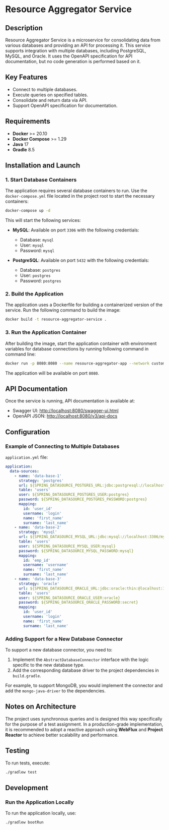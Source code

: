 # Resource Aggregator Service

## Description
Resource Aggregator Service is a microservice for consolidating data from various databases and providing an API for processing it. This service supports integration with multiple databases, including PostgreSQL, MySQL, and Oracle. It uses the OpenAPI specification for API documentation, but no code generation is performed based on it.

## Key Features
- Connect to multiple databases.
- Execute queries on specified tables.
- Consolidate and return data via API.
- Support OpenAPI specification for documentation.

## Requirements
- **Docker** >= 20.10
- **Docker Compose** >= 1.29
- **Java** 17
- **Gradle** 8.5

## Installation and Launch

### 1. Start Database Containers

The application requires several database containers to run. Use the `docker-compose.yml` file located in the project root to start the necessary containers:

```bash
docker-compose up -d
```

This will start the following services:

- **MySQL**: Available on port `3306` with the following credentials:
  - Database: `mysql`
  - User: `mysql`
  - Password: `mysql`

- **PostgreSQL**: Available on port `5432` with the following credentials:
  - Database: `postgres`
  - User: `postgres`
  - Password: `postgres`

### 2. Build the Application

The application uses a Dockerfile for building a containerized version of the service. Run the following command to build the image:

```bash
docker build -t resource-aggregator-service .
```

### 3. Run the Application Container

After building the image, start the application container with environment variables for database connections by running following command in command line:

```bash
docker run -p 8080:8080 --name resource-aggregator-app --network custom_database_network -e SPRING_DATASOURCE_POSTGRES_URL=jdbc:postgresql://postgres:5432/postgres -e SPRING_DATASOURCE_POSTGRES_USER=postgres -e SPRING_DATASOURCE_POSTGRES_PASSWORD=postgres -e SPRING_DATASOURCE_MYSQL_URL=jdbc:mysql://mysql:3306/mysql -e SPRING_DATASOURCE_MYSQL_USER=mysql -e SPRING_DATASOURCE_MYSQL_PASSWORD=mysql resource-aggregator-service
```

The application will be available on port `8080`.

## API Documentation

Once the service is running, API documentation is available at:

- Swagger UI: [http://localhost:8080/swagger-ui.html](http://localhost:8080/swagger-ui.html)
- OpenAPI JSON: [http://localhost:8080/v3/api-docs](http://localhost:8080/v3/api-docs)

## Configuration

### Example of Connecting to Multiple Databases

`application.yml` file:

```yaml
application:
  data-sources:
    - name: 'data-base-1'
      strategy: 'postgres'
      url: ${SPRING_DATASOURCE_POSTGRES_URL:jdbc:postgresql://localhost:5432/postgres}
      table: 'users'
      user: ${SPRING_DATASOURCE_POSTGRES_USER:postgres}
      password: ${SPRING_DATASOURCE_POSTGRES_PASSWORD:postgres}
      mapping:
        id: 'user_id'
        username: 'login'
        name: 'first_name'
        surname: 'last_name'
    - name: 'data-base-2'
      strategy: 'mysql'
      url: ${SPRING_DATASOURCE_MYSQL_URL:jdbc:mysql://localhost:3306/mysql}
      table: 'users'
      user: ${SPRING_DATASOURCE_MYSQL_USER:mysql}
      password: ${SPRING_DATASOURCE_MYSQL_PASSWORD:mysql}
      mapping:
        id: 'emp_id'
        username: 'username'
        name: 'first_name'
        surname: 'last_name'
    - name: 'data-base-3'
      strategy: 'oracle'
      url: ${SPRING_DATASOURCE_ORACLE_URL:jdbc:oracle:thin:@localhost:1521:XE}
      table: 'users'
      user: ${SPRING_DATASOURCE_ORACLE_USER:oracle}
      password: ${SPRING_DATASOURCE_ORACLE_PASSWORD:secret}
      mapping:
        id: 'user_id'
        username: 'login'
        name: 'first_name'
        surname: 'last_name'
```

### Adding Support for a New Database Connector

To support a new database connector, you need to:
1. Implement the `AbstractDatabaseConnector` interface with the logic specific to the new database type.
2. Add the corresponding database driver to the project dependencies in `build.gradle`.

For example, to support MongoDB, you would implement the connector and add the `mongo-java-driver` to the dependencies.

## Notes on Architecture

The project uses synchronous queries and is designed this way specifically for the purpose of a test assignment. In a production-grade implementation, it is recommended to adopt a reactive approach using **WebFlux** and **Project Reactor** to achieve better scalability and performance.

## Testing

To run tests, execute:

```bash
./gradlew test
```

## Development

### Run the Application Locally

To run the application locally, use:

```bash
./gradlew bootRun
```
